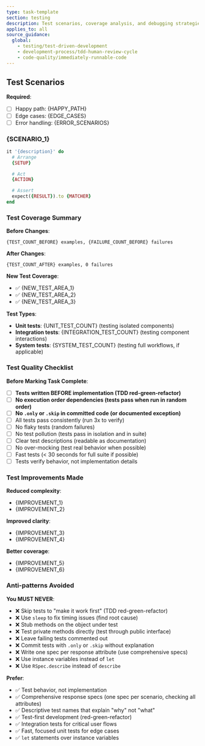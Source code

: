 ```yaml
---
type: task-template
section: testing
description: Test scenarios, coverage analysis, and debugging strategies
applies_to: all
source_guidance:
  global:
    - testing/test-driven-development
    - development-process/tdd-human-review-cycle
    - code-quality/immediately-runnable-code
---
```


## Test Scenarios

**Required**:
- [ ] Happy path: {HAPPY_PATH}
- [ ] Edge cases: {EDGE_CASES}
- [ ] Error handling: {ERROR_SCENARIOS}

### {SCENARIO_1}
```ruby
it '{description}' do
  # Arrange
  {SETUP}

  # Act
  {ACTION}

  # Assert
  expect({RESULT}).to {MATCHER}
end
```

### Test Coverage Summary

**Before Changes**:
```
{TEST_COUNT_BEFORE} examples, {FAILURE_COUNT_BEFORE} failures
```

**After Changes**:
```
{TEST_COUNT_AFTER} examples, 0 failures
```

**New Test Coverage**:
- ✅ {NEW_TEST_AREA_1}
- ✅ {NEW_TEST_AREA_2}
- ✅ {NEW_TEST_AREA_3}

**Test Types**:
- **Unit tests**: {UNIT_TEST_COUNT} (testing isolated components)
- **Integration tests**: {INTEGRATION_TEST_COUNT} (testing component interactions)
- **System tests**: {SYSTEM_TEST_COUNT} (testing full workflows, if applicable)

<!-- PLANNER NOTE: Debugging approach usually not needed - implementers know -->
<!-- Include only for complex debugging scenarios -->

### Test Quality Checklist

**Before Marking Task Complete**:
- [ ] **Tests written BEFORE implementation (TDD red-green-refactor)**
- [ ] **No execution order dependencies (tests pass when run in random order)**
- [ ] **No `.only` or `.skip` in committed code (or documented exception)**
- [ ] All tests pass consistently (run 3x to verify)
- [ ] No flaky tests (random failures)
- [ ] No test pollution (tests pass in isolation and in suite)
- [ ] Clear test descriptions (readable as documentation)
- [ ] No over-mocking (test real behavior when possible)
- [ ] Fast tests (< 30 seconds for full suite if possible)
- [ ] Tests verify behavior, not implementation details

### Test Improvements Made

**Reduced complexity**:
- {IMPROVEMENT_1}
- {IMPROVEMENT_2}

**Improved clarity**:
- {IMPROVEMENT_3}
- {IMPROVEMENT_4}

**Better coverage**:
- {IMPROVEMENT_5}
- {IMPROVEMENT_6}

### Anti-patterns Avoided

**You MUST NEVER**:
- ❌ Skip tests to "make it work first" (TDD red-green-refactor)
- ❌ Use `sleep` to fix timing issues (find root cause)
- ❌ Stub methods on the object under test
- ❌ Test private methods directly (test through public interface)
- ❌ Leave failing tests commented out
- ❌ Commit tests with `.only` or `.skip` without explanation
- ❌ Write one spec per response attribute (use comprehensive specs)
- ❌ Use instance variables instead of `let`
- ❌ Use `RSpec.describe` instead of `describe`

**Prefer**:
- ✅ Test behavior, not implementation
- ✅ Comprehensive response specs (one spec per scenario, checking all attributes)
- ✅ Descriptive test names that explain "why" not "what"
- ✅ Test-first development (red-green-refactor)
- ✅ Integration tests for critical user flows
- ✅ Fast, focused unit tests for edge cases
- ✅ `let` statements over instance variables
